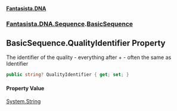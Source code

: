 #### [Fantasista.DNA](index.md 'index')
### [Fantasista.DNA.Sequence](Fantasista.DNA.Sequence.md 'Fantasista.DNA.Sequence').[BasicSequence](Fantasista.DNA.Sequence.BasicSequence.md 'Fantasista.DNA.Sequence.BasicSequence')

## BasicSequence.QualityIdentifier Property

The identifier of the quality - everything after + - often the same as Identifier

```csharp
public string? QualityIdentifier { get; set; }
```

#### Property Value
[System.String](https://docs.microsoft.com/en-us/dotnet/api/System.String 'System.String')